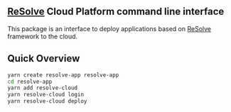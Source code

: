## [ReSolve](https://github.com/reimagined/resolve) Cloud Platform command line interface

This package is an interface to deploy applications based on [ReSolve](https://github.com/reimagined/resolve) framework to the cloud.

## Quick Overview

```sh
yarn create resolve-app resolve-app
cd resolve-app
yarn add resolve-cloud
yarn resolve-cloud login
yarn resolve-cloud deploy
```
